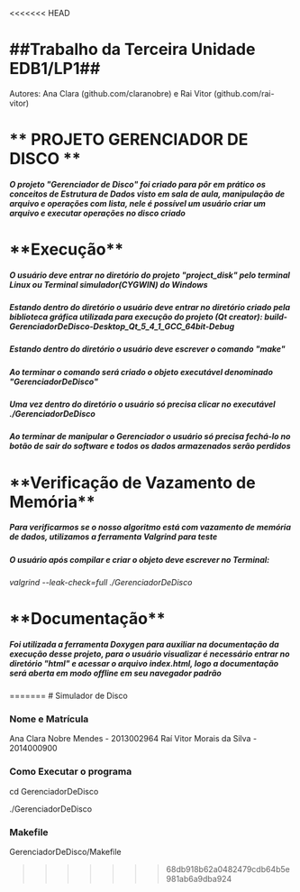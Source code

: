<<<<<<< HEAD
<h1>##Trabalho da Terceira Unidade EDB1/LP1##</h1>
Autores: Ana Clara (github.com/claranobre) e Rai Vitor (github.com/rai-vitor)

<h1>** PROJETO GERENCIADOR DE DISCO **</h1>

<h5>O projeto "Gerenciador de Disco" foi criado para pôr em prático os conceitos de Estrutura de Dados visto em sala de aula, manipulação de arquivo e operações com lista, nele é possível um usuário criar um arquivo e executar operações no disco criado</h5>

<h1>**Execução**</h1>

<h5>O usuário deve entrar no diretório do projeto "project_disk" pelo terminal Linux ou Terminal simulador(CYGWIN) do Windows</h5>
<h5>Estando dentro do diretório o usuário deve entrar no diretório criado pela biblioteca gráfica utilizada para execução do projeto (Qt creator):
	build-GerenciadorDeDisco-Desktop_Qt_5_4_1_GCC_64bit-Debug </h5>
<h5>Estando dentro do diretório o usuário deve escrever o comando "make"</h5>
<h5>Ao terminar o comando será criado o objeto executável denominado "GerenciadorDeDisco"</h5>
<h5>Uma vez dentro do diretório o usuário só precisa clicar no executável ./GerenciadorDeDisco</h5>
<h5>Ao terminar de manipular o Gerenciador o usuário só precisa fechá-lo no botão de sair do software e todos os dados armazenados serão perdidos</h5>

<h1>**Verificação de Vazamento de Memória** </h1>

<h5>Para verificarmos se o nosso algoritmo está com vazamento de memória de dados, utilizamos a ferramenta Valgrind para teste</h5>
<h5>O usuário após compilar e criar o objeto deve escrever no Terminal:</h5>

*valgrind --leak-check=full ./GerenciadorDeDisco*

<h1>**Documentação**</h1>

<h5> Foi utilizada a ferramenta Doxygen para auxiliar na documentação da execução desse projeto, para o usuário visualizar é necessário entrar no diretório "html" e acessar o arquivo index.html, logo a documentação será aberta em modo offline em seu navegador padrão</h5>
=======
# Simulador de Disco

### Nome e Matrícula ###
Ana Clara Nobre Mendes - 2013002964
Raí Vitor Morais da Silva - 2014000900

### Como Executar o programa ###

cd GerenciadorDeDisco

./GerenciadorDeDisco


### Makefile ###
GerenciadorDeDisco/Makefile

>>>>>>> 68db918b62a0482479cdb64b5e981ab6a9dba924
